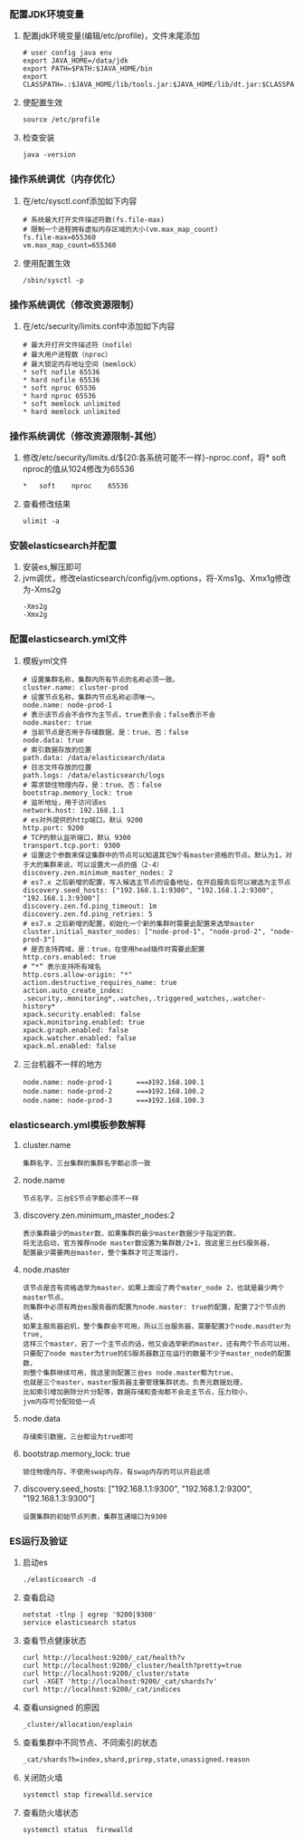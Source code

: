 ### 配置JDK环境变量
1. 配置jdk环境变量(编辑/etc/profile)，文件末尾添加
    ```text
    # user config java env
    export JAVA_HOME=/data/jdk
    export PATH=$PATH:$JAVA_HOME/bin
    export CLASSPATH=.:$JAVA_HOME/lib/tools.jar:$JAVA_HOME/lib/dt.jar:$CLASSPATH
    ```
2. 使配置生效
    ```text
    source /etc/profile
    ```
3. 检查安装
    ```text
    java -version
    ```
### 操作系统调优（内存优化）
1. 在/etc/sysctl.conf添加如下内容
    ```text
    # 系统最大打开文件描述符数(fs.file-max)
    # 限制一个进程拥有虚拟内存区域的大小(vm.max_map_count)
    fs.file-max=655360
    vm.max_map_count=655360
    ```
2. 使用配置生效
    ```text
    /sbin/sysctl -p
    ```
### 操作系统调优（修改资源限制）
1. 在/etc/security/limits.conf中添加如下内容
    ```text
    # 最大开打开文件描述符（nofile）
    # 最大用户进程数（nproc）
    # 最大锁定内存地址空间（memlock）
    * soft nofile 65536
    * hard nofile 65536
    * soft nproc 65536
    * hard nproc 65536
    * soft memlock unlimited
    * hard memlock unlimited
    ```
### 操作系统调优（修改资源限制-其他）
1. 修改/etc/security/limits.d/${20:各系统可能不一样}-nproc.conf，将* soft nproc的值从1024修改为65536
    ```text
    *   soft    nproc    65536
    ```
2. 查看修改结果
    ```text
    ulimit -a
    ```
### 安装elasticsearch并配置
1. 安装es,解压即可
2. jvm调优，修改elasticsearch/config/jvm.options，将-Xms1g、Xmx1g修改为-Xms2g
    ```text
    -Xms2g
    -Xmx2g
    ```
### 配置elasticsearch.yml文件
1. 模板yml文件
   ```text
   # 设置集群名称，集群内所有节点的名称必须一致。
   cluster.name: cluster-prod
   # 设置节点名称，集群内节点名称必须唯一。
   node.name: node-prod-1
   # 表示该节点会不会作为主节点，true表示会；false表示不会
   node.master: true
   # 当前节点是否用于存储数据，是：true、否：false
   node.data: true
   # 索引数据存放的位置
   path.data: /data/elasticsearch/data
   # 日志文件存放的位置
   path.logs: /data/elasticsearch/logs
   # 需求锁住物理内存，是：true、否：false
   bootstrap.memory_lock: true
   # 监听地址，用于访问该es
   network.host: 192.168.1.1
   # es对外提供的http端口，默认 9200
   http.port: 9200
   # TCP的默认监听端口，默认 9300
   transport.tcp.port: 9300
   # 设置这个参数来保证集群中的节点可以知道其它N个有master资格的节点。默认为1，对于大的集群来说，可以设置大一点的值（2-4）
   discovery.zen.minimum_master_nodes: 2
   # es7.x 之后新增的配置，写入候选主节点的设备地址，在开启服务后可以被选为主节点
   discovery.seed_hosts: ["192.168.1.1:9300", "192.168.1.2:9300", "192.168.1.3:9300"]
   discovery.zen.fd.ping_timeout: 1m
   discovery.zen.fd.ping_retries: 5
   # es7.x 之后新增的配置，初始化一个新的集群时需要此配置来选举master
   cluster.initial_master_nodes: ["node-prod-1", "node-prod-2", "node-prod-3"]
   # 是否支持跨域，是：true，在使用head插件时需要此配置
   http.cors.enabled: true
   # “*” 表示支持所有域名
   http.cors.allow-origin: "*"
   action.destructive_requires_name: true
   action.auto_create_index: .security,.monitoring*,.watches,.triggered_watches,.watcher-history*
   xpack.security.enabled: false
   xpack.monitoring.enabled: true
   xpack.graph.enabled: false
   xpack.watcher.enabled: false
   xpack.ml.enabled: false
   ```
2. 三台机器不一样的地方
    ```text
    node.name: node-prod-1      ===》192.168.100.1
    node.name: node-prod-2      ===》192.168.100.2
    node.name: node-prod-3      ===》192.168.100.3
    ```
### elasticsearch.yml模板参数解释
1. cluster.name
    ```text
    集群名字，三台集群的集群名字都必须一致
    ```
2. node.name
    ```text
    节点名字，三台ES节点字都必须不一样
    ```
3. discovery.zen.minimum_master_nodes:2
    ```text
    表示集群最少的master数，如果集群的最少master数据少于指定的数，  
    将无法启动，官方推荐node master数设置为集群数/2+1，我这里三台ES服务器，
    配置最少需要两台master，整个集群才可正常运行，
    ```
4. node.master
    ```text
    该节点是否有资格选举为master，如果上面设了两个mater_node 2，也就是最少两个master节点，
    则集群中必须有两台es服务器的配置为node.master: true的配置，配置了2个节点的话，
    如果主服务器宕机，整个集群会不可用，所以三台服务器，需要配置3个node.masdter为true,
    这样三个master，宕了一个主节点的话，他又会选举新的master，还有两个节点可以用，
    只要配了node master为true的ES服务器数正在运行的数量不少于master_node的配置数，
    则整个集群继续可用，我这里则配置三台es node.master都为true，
    也就是三个master，master服务器主要管理集群状态，负责元数据处理，
    比如索引增加删除分片分配等，数据存储和查询都不会走主节点，压力较小，
    jvm内存可分配较低一点
    ```
5. node.data
    ```text
    存储索引数据，三台都设为true即可
    ```
6. bootstrap.memory_lock: true
    ```text
    锁住物理内存，不使用swap内存，有swap内存的可以开启此项
    ```
7. discovery.seed_hosts: ["192.168.1.1:9300", "192.168.1.2:9300", "192.168.1.3:9300"]
    ```text
    设置集群的初始节点列表，集群互通端口为9300
    ```
### ES运行及验证
1. 启动es
    ```text
    ./elasticsearch -d
    ```
2. 查看启动
    ```text
    netstat -tlnp | egrep '9200|9300'
    service elasticsearch status
    ```
3. 查看节点健康状态
   ```text
   curl http://localhost:9200/_cat/health?v
   curl http://localhost:9200/_cluster/health?pretty=true
   curl http://localhost:9200/_cluster/state
   curl -XGET 'http://localhost:9200/_cat/shards?v'
   curl http://localhost:9200/_cat/indices
   ```
4. 查看unsigned 的原因
   ```text
   _cluster/allocation/explain
   ```
5. 查看集群中不同节点、不同索引的状态
   ```text
   _cat/shards?h=index,shard,prirep,state,unassigned.reason
   ```
6. 关闭防火墙
   ```text
   systemctl stop firewalld.service
   ```
7. 查看防火墙状态
   ```text
   systemctl status  firewalld
   ```
